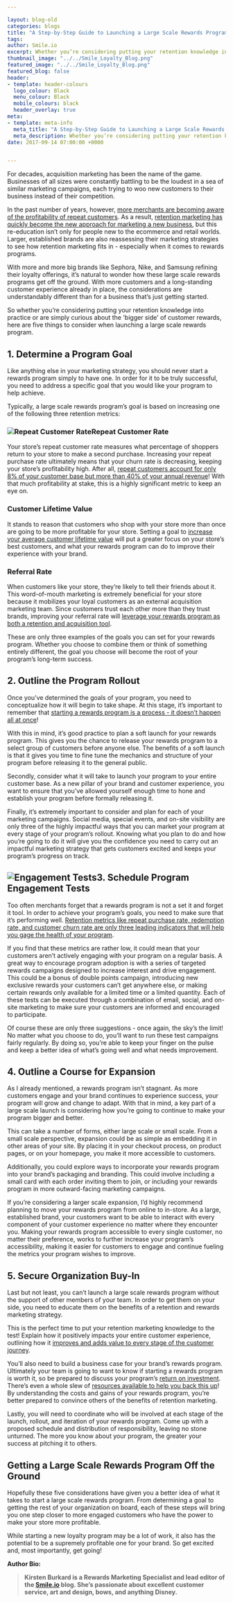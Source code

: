 ```yaml
--- 

layout: blog-old
categories: blogs
title: "A Step-by-Step Guide to Launching a Large Scale Rewards Program"
tags:
author: Smile.io
excerpt: Whether you’re considering putting your retention knowledge into practice or are simply curious about the 'bigger side' of customer rewards, here are five things to consider when launching a large scale rewards program.
thumbnail_image: "../../Smile_Loyalty_Blog.png"
featured_image: "../../Smile_Loyalty_Blog.png"
featured_blog: false
header:
- template: header-colours
  logo_colour: Black
  menu_colour: Black
  mobile_colours: black
  header_overlay: true
meta:
- template: meta-info
  meta_title: "A Step-by-Step Guide to Launching a Large Scale Rewards Program"
  meta_description: Whether you’re considering putting your retention knowledge into practice or are simply curious about the 'bigger side' of customer rewards, here are five things to consider when launching a large scale rewards program.
date: 2017-09-14 07:00:00 +0000


--- 
```

For decades, acquisition marketing has been the name of the game. Businesses of all sizes were constantly battling to be the loudest in a sea of similar marketing campaigns, each trying to woo new customers to their business instead of their competition.

In the past number of years, however, [more merchants are becoming aware of the profitability of repeat customers](https://learn.smile.io/research-papers/profitability-repeat-customers?utm_campaign=Guest%20Blogging&utm_source=Statement&utm_medium=Guest%20Blog). As a result, [retention marketing has quickly become the new approach for marketing a new business](https://blog.smile.io/how-to-start-retention-marketing?utm_campaign=Guest%20Blogging&utm_source=Statement&utm_medium=Guest%20Post), but this re-education isn’t only for people new to the ecommerce and retail worlds. Larger, established brands are also reassessing their marketing strategies to see how retention marketing fits in - especially when it comes to rewards programs.

With more and more big brands like Sephora, Nike, and Samsung refining their loyalty offerings, it’s natural to wonder how these large scale rewards programs get off the ground. With more customers and a long-standing customer experience already in place, the considerations are understandably different than for a business that’s just getting started.

So whether you’re considering putting your retention knowledge into practice or are simply curious about the 'bigger side' of customer rewards, here are five things to consider when launching a large scale rewards program.

  

1\. Determine a Program Goal
----------------------------

Like anything else in your marketing strategy, you should never start a rewards program simply to have one. In order for it to be truly successful, you need to address a specific goal that you would like your program to help achieve.

Typically, a large scale rewards program’s goal is based on increasing one of the following three retention metrics:

  

### ![Repeat Customer Rate](../../Repeat_Customer_Rate.jpg)Repeat Customer Rate

Your store’s repeat customer rate measures what percentage of shoppers return to your store to make a second purchase. Increasing your repeat purchase rate ultimately means that your churn rate is decreasing, keeping your store’s profitability high. After all, [repeat customers account for only 8% of your customer base but more than 40% of your annual revenue](https://blog.smile.io/repeat-customers-profitable-stats-to-prove?utm_campaign=Guest%20Blogging&utm_source=Statement&utm_medium=Guest%20Post)! With that much profitability at stake, this is a highly significant metric to keep an eye on.

  

### Customer Lifetime Value

It stands to reason that customers who shop with your store more than once are going to be more profitable for your store. Setting a goal to [increase your average customer lifetime value](https://blog.smile.io/5-ways-increase-customer-lifetime-value?utm_campaign=Guest%20Blogging&utm_source=Statement&utm_medium=Guest%20Post) will put a greater focus on your store’s best customers, and what your rewards program can do to improve their experience with your brand.

  

### Referral Rate

When customers like your store, they’re likely to tell their friends about it. This word-of-mouth marketing is extremely beneficial for your store because it mobilizes your loyal customers as an external acquisition marketing team. Since customers trust each other more than they trust brands, improving your referral rate will [leverage your rewards program as both a retention and acquisition tool](https://blog.smile.io/loyalty-as-acquisition-tool?utm_campaign=Guest%20Blogging&utm_source=Statement&utm_medium=Guest%20Post).

These are only three examples of the goals you can set for your rewards program. Whether you choose to combine them or think of something entirely different, the goal you choose will become the root of your program’s long-term success.

  

2\. Outline the Program Rollout
-------------------------------

Once you’ve determined the goals of your program, you need to conceptualize how it will begin to take shape. At this stage, it’s important to remember that [starting a rewards program is a process - it doesn’t happen all at once](https://learn.smile.io/ebooks/launch-online-rewards-program?utm_campaign=Guest%20Blogging&utm_source=Statement&utm_medium=Guest%20Post)!

With this in mind, it’s good practice to plan a soft launch for your rewards program. This gives you the chance to release your rewards program to a select group of customers before anyone else. The benefits of a soft launch is that it gives you time to fine tune the mechanics and structure of your program before releasing it to the general public.

Secondly, consider what it will take to launch your program to your entire customer base. As a new pillar of your brand and customer experience, you want to ensure that you’ve allowed yourself enough time to hone and establish your program before formally releasing it.

Finally, it’s extremely important to consider and plan for each of your marketing campaigns. Social media, special events, and on-site visibility are only three of the highly impactful ways that you can market your program at every stage of your program’s rollout. Knowing what you plan to do and how you’re going to do it will give you the confidence you need to carry out an impactful marketing strategy that gets customers excited and keeps your program’s progress on track.

  

![Engagement Tests](../../Engagement_Tests.jpg)3\. Schedule Program Engagement Tests
-------------------------------------------------------------------------------------------------------------

Too often merchants forget that a rewards program is not a set it and forget it tool. In order to achieve your program’s goals, you need to make sure that it’s performing well. [Retention metrics like repeat purchase rate, redemption rate, and customer churn rate are only three leading indicators that will help you gage the health of your program](https://learn.smile.io/ebooks/calculating-retention-metrics?utm_campaign=Guest%20Blogging&utm_source=Statement&utm_medium=Guest%20Post).

If you find that these metrics are rather low, it could mean that your customers aren’t actively engaging with your program on a regular basis. A great way to encourage program adoption is with a series of targeted rewards campaigns designed to increase interest and drive engagement. This could be a bonus of double points campaign, introducing new exclusive rewards your customers can’t get anywhere else, or making certain rewards only available for a limited time or a limited quantity. Each of these tests can be executed through a combination of email, social, and on-site marketing to make sure your customers are informed and encouraged to participate.

Of course these are only three suggestions - once again, the sky’s the limit! No matter what you choose to do, you’ll want to run these test campaigns fairly regularly. By doing so, you’re able to keep your finger on the pulse and keep a better idea of what’s going well and what needs improvement.

  

4\. Outline a Course for Expansion
----------------------------------

As I already mentioned, a rewards program isn’t stagnant. As more customers engage and your brand continues to experience success, your program will grow and change to adapt. With that in mind, a key part of a large scale launch is considering how you’re going to continue to make your program bigger and better.

This can take a number of forms, either large scale or small scale. From a small scale perspective, expansion could be as simple as embedding it in other areas of your site. By placing it in your checkout process, on product pages, or on your homepage, you make it more accessible to customers.

Additionally, you could explore ways to incorporate your rewards program into your brand’s packaging and branding. This could involve including a small card with each order inviting them to join, or including your rewards program in more outward-facing marketing campaigns.

If you’re considering a larger scale expansion, I’d highly recommend planning to move your rewards program from online to in-store. As a large, established brand, your customers want to be able to interact with every component of your customer experience no matter where they encounter you. Making your rewards program accessible to every single customer, no matter their preference, works to further increase your program’s accessibility, making it easier for customers to engage and continue fueling the metrics your program wishes to improve.

  

5\. Secure Organization Buy-In
------------------------------

Last but not least, you can’t launch a large scale rewards program without the support of other members of your team. In order to get them on your side, you need to educate them on the benefits of a retention and rewards marketing strategy.

This is the perfect time to put your retention marketing knowledge to the test! Explain how it positively impacts your entire customer experience, outlining how it [improves and adds value to every stage of the customer journey](https://blog.smile.io/grow-customer-lifetime-value-customer-journey-framework?utm_campaign=Guest%20Blogging&utm_source=Statement&utm_medium=Guest%20Post).

You’ll also need to build a business case for your brand’s rewards program. Ultimately your team is going to want to know if starting a rewards program is worth it, so be prepared to discuss your program’s [return on investment](https://blog.smile.io/how-to-calculate-your-roi-return-on-investment?utm_campaign=Guest%20Blogging&utm_source=Statement&utm_medium=Guest%20Post). There’s even a whole slew of [resources available to help you back this up](https://learn.smile.io/?utm_campaign=Guest%20Blogging&utm_source=Statement&utm_medium=Guest%20Post)! By understanding the costs and gains of your rewards program, you’re better prepared to convince others of the benefits of retention marketing.

Lastly, you will need to coordinate who will be involved at each stage of the launch, rollout, and iteration of your rewards program. Come up with a proposed schedule and distribution of responsibility, leaving no stone unturned. The more you know about your program, the greater your success at pitching it to others.

  

Getting a Large Scale Rewards Program Off the Ground
----------------------------------------------------

Hopefully these five considerations have given you a better idea of what it takes to start a large scale rewards program. From determining a goal to getting the rest of your organization on board, each of these steps will bring you one step closer to more engaged customers who have the power to make your store more profitable.

While starting a new loyalty program may be a lot of work, it also has the potential to be a supremely profitable one for your brand. So get excited and, most importantly, get going!

  

**Author Bio:**

> **Kirsten Burkard is a Rewards Marketing Specialist and lead editor of the [Smile.io](https://smile.io/?utm_campaign=Partner%20Ref&utm_source=Statement) blog. She’s passionate about excellent customer service, art and design, bows, and anything Disney.**